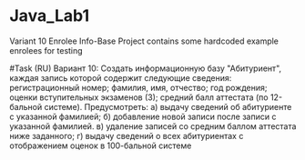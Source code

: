 # Java_Lab1
Variant 10
Enrolee Info-Base
Project contains some hardcoded example enrolees for testing

#Task (RU)
    Вариант 10:
    Создать информационную базу "Абитуриент", каждая запись которой содержит следующие сведения:
    регистрационный номер;
    фамилия, имя, отчество;
    год рождения;
    оценки вступительных экзаменов (3);
    средний балл аттестата (по 12-бальной системе).
    Предусмотреть:
    а) выдачу сведений об абитуриенте с указанной фамилией;
    б) добавление новой записи после записи с указанной фамилией.
    в) удаление записей со средним баллом аттестата ниже заданного;
    г) выдачу сведений о всех абитуриентах с отображением оценок в 100-бальной системе
